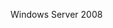 <Token xmlns:xlink="http://www.w3.org/1999/xlink">Windows Server 2008</Token>

<!--HONumber=Apr16_HO1-->


